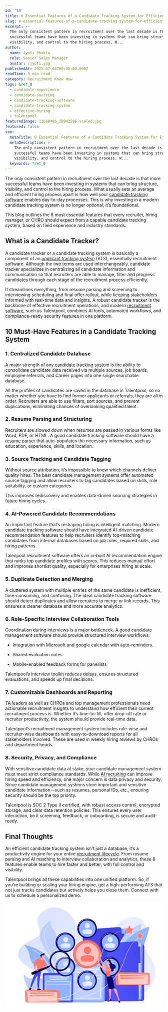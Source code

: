 ```yaml
---
id: '59'
title: 8 Essential Features of a Candidate Tracking System for Efficient Hiring
slug: 8-essential-features-of-a-candidate-tracking-system-for-efficient-hiring
excerpt: >-
  The only consistent pattern in recruitment over the last decade is that more
  successful teams have been investing in systems that can bring structure,
  visibility, and control to the hiring process. W...
author:
  name: Jyoti Shukla
  role: Senior Sales Manager
  avatar: /jyoti.jpg
publishedAt: 2025-07-04T00:00:00.000Z
readTime: 5 min read
category: Recruitment Know How
tags: &ref_0
  - candidate-experience
  - candidate-sourcing
  - candidate-tracking-software
  - candidate-tracking-system
  - effective-hiring
  - talentpool
featuredImage: 11668486_20943596-scaled.jpg
featured: false
seo:
  metaTitle: 8 Essential Features of a Candidate Tracking System for Efficient Hiring
  metaDescription: >-
    The only consistent pattern in recruitment over the last decade is that more
    successful teams have been investing in systems that can bring structure,
    visibility, and control to the hiring process. W...
  keywords: *ref_0
---
```


The only consistent pattern in recruitment over the last decade is that more successful teams have been investing in systems that can bring structure, visibility, and control to the hiring process. What usually sets an average and efficient hiring process apart is how well your [candidate tracking software](https://www.thetalentpool.ai/) enables day-to-day processes. This is why investing in a modern candidate tracking system is no longer optional; it’s foundational.  

This blog outlines the 8 most essential features that every recruiter, hiring manager, or CHRO should expect from a capable candidate tracking system, based on field experience and industry standards.  

## **What is a Candidate Tracker?**  

A candidate tracker or a candidate tracking system is basically a component of an [applicant tracking system](https://www.thetalentpool.ai/blogs/choosing-the-right-ats-key-features-to-look-for-in-2025/) (ATS), essentially recruitment software. Although the two terms are used interchangeably, candidate tracker specializes in centralizing all candidate information and communication so that recruiters are able to manage, filter and progress candidates through each stage of the recruitment process efficiently.  

It streamlines everything, from resume parsing and screening to interviewing scheduling and final offer rollout, while keeping stakeholders informed with real-time data and insights. A robust candidate tracker is the backbone of effective recruitment operations, and modern [recruitment software](https://www.thetalentpool.ai/blogs/the-ultimate-guide-to-selecting-the-right-recruitment-software/), such as Talentpool, combines AI tools, automated workflows, and compliance-ready security features in one platform.  

## **10 Must-Have Features in a Candidate Tracking System**  

### **1\. Centralized Candidate Database**  

A major strength of any [candidate tracking system](https://www.thetalentpool.ai/blogs/the-pros-and-cons-of-cloud-based-candidate-tracking-systems/) is the ability to consolidate candidate data received via multiple sources, job boards, employee referrals, and Career pages into one single searchable database.   

All the profiles of candidates are saved in the database in Talentpool, so no matter whether you have to find former applicants or referrals, they are all in order. Recruiters are able to use filters, sort sources, and prevent duplications, eliminating chances of overlooking qualified talent.  

### **2\. Resume Parsing and Structuring**  

Recruiters are slowed down when resumes are passed in various forms like Word, PDF, or HTML. A good candidate tracking software should have a [resume parser](https://www.thetalentpool.ai/blogs/what-is-resume-parsing-do-you-need-it/) that auto-populates the necessary information, such as education, experience, skills, and location.  

### **3\. Source Tracking and Candidate Tagging**  

Without source attribution, it’s impossible to know which channels deliver quality hires. The best candidate management systems offer automated source tagging and allow recruiters to tag candidates based on skills, role suitability, or custom categories.  

This improves rediscovery and enables data-driven sourcing strategies in future hiring cycles.  

### **4\. AI-Powered Candidate Recommendations**  

An important feature that’s reshaping hiring is intelligent matching. Modern [candidate tracking software](https://www.thetalentpool.ai/blogs/do-you-need-candidate-tracking-systems-to-bolster-aggressive-hiring-targets/) should have integrated AI-driven candidate recommendation features to help recruiters identify top-matching candidates from internal databases based on job roles, required skills, and hiring patterns.  

Talenpool recruitment software offers an in-built AI recommendation engine that ranks top candidate profiles with scores. This reduces manual effort and improves shortlist quality, especially for enterprises hiring at scale.  

### **5\. Duplicate Detection and Merging**  

A cluttered system with multiple entries of the same candidate is inefficient, time-consuming, and confusing. The ideal candidate tracking software should detect duplicates and allow recruiters to merge or link records. This ensures a cleaner database and more accurate analytics.  

### **6\. Role-Specific Interview Collaboration Tools**  

Coordination during interviews is a major bottleneck. A good candidate management software should provide structured interview workflows:  

- Integration with Microsoft and google calendar with auto-reminders.  

- Shared evaluation notes  

- Mobile-enabled feedback forms for panellists  

Talentpool’s interview toolkit reduces delays, ensures structured evaluations, and speeds up final decisions.  

### **7\. Customizable Dashboards and Reporting**  

TA leaders as well as CHROs and top management professionals need actionable recruitment insights to understand how efficient their current recruitment process is. Whether it’s time-to-fill, offer drop-off rate or recruiter productivity, the system should provide real-time data.  

Talentpool’s recruitment management system includes role-wise and recruiter-wise dashboards with easy-to-download reports for all stakeholders involved. These are used in weekly hiring reviews by CHROs and department heads.  

### **8\. Security, Privacy, and Compliance**  

With sensitive candidate data at stake, your candidate management system must meet strict compliance standards. While [AI recruiting](https://www.thetalentpool.ai/blogs/how-ai-recruiting-is-changing-talent-acquisition-in-2025/) can improve hiring speed and efficiency, one major concern is data privacy and security. Since candidate management systems store important and sensitive candidate information—such as resumes, personal IDs, etc., ensuring security should be the top priority.  

Talentpool is SOC 2 Type II certified, with robust access control, encrypted storage, and clear data retention policies. This ensures every user interaction, be it screening, feedback, or onboarding, is secure and audit-ready.   

## **Final Thoughts**  

An efficient candidate tracking system isn’t just a database, it’s a productivity engine for your entire [recruitment lifecycle](https://www.thetalentpool.ai/end-to-end-recruitment-process-lifecycle/). From resume parsing and AI matching to interview collaboration and analytics, these 8 features enable teams to hire faster and better, with full control and visibility.  

Talentpool brings all these capabilities into one unified platform. So, if you’re building or scaling your hiring engine, get a high-performing ATS that not just tracks candidates but actively helps you close them. Connect with us to schedule a personalized demo.  

![](images/11668486_20943596-1024x683.jpg)
